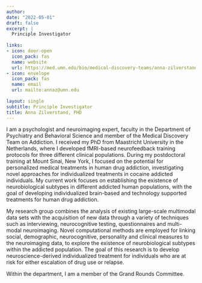 ```yaml
---
author: 
date: "2022-05-01"
draft: false
excerpt: |
  Principle Investigator 
  
links:
- icon: door-open
  icon_pack: fas
  name: website
  url: https://med.umn.edu/bio/medical-discovery-teams/anna-zilverstand
- icon: envelope
  icon_pack: fas
  name: email
  url: mailto:annaz@umn.edu
 
layout: single
subtitle: Principle Investigator
title: Anna Zilverstand, PHD
---
```


I am a psychologist and neuroimaging expert, faculty in the Department of Psychiatry and Behavioral Science and member of the Medical Discovery Team on Addiction. I received my PhD from Maastricht University in the Netherlands, where I developed fMRI-based neurofeedback training protocols for three different clinical populations. During my postdoctoral training at Mount Sinai, New York, I focused on the potential for personalized medical treatments in human drug addiction, investigating novel approaches for individualized treatments in cocaine addicted individuals.
My current work focuses on establishing the existence of neurobiological subtypes in different addicted human populations, with the goal of developing individualized brain-based and technology supported treatments for human drug addiction.

My research group combines the analysis of existing large-scale multimodal data sets with the acquisition of new data through a variety of techniques such as interviewing, neurocognitive testing, questionnaires and multi-modal neuroimaging. Novel computational methods are employed for linking social, demographic, neurocognitive, personality and clinical measures to the neuroimaging data, to explore the existence of neurobiological subtypes within the addicted population. The goal of this research is to develop neuroscience-derived individualized treatment for individuals who are at risk for either escalation of drug use or relapse.

Within the department, I am a member of the Grand Rounds Committee.
